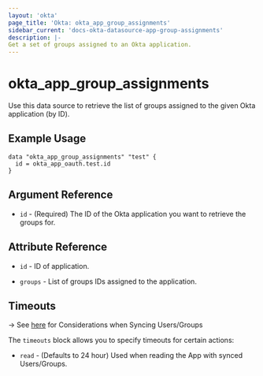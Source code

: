 ```yaml
---
layout: 'okta'
page_title: 'Okta: okta_app_group_assignments'
sidebar_current: 'docs-okta-datasource-app-group-assignments'
description: |-
Get a set of groups assigned to an Okta application.
---
```



# okta_app_group_assignments

Use this data source to retrieve the list of groups assigned to the given Okta application (by ID).

## Example Usage

```hcl
data "okta_app_group_assignments" "test" {
  id = okta_app_oauth.test.id
}
```

## Argument Reference

- `id` - (Required) The ID of the Okta application you want to retrieve the groups for.

## Attribute Reference

- `id` - ID of application.

- `groups` - List of groups IDs assigned to the application.

## Timeouts

-> See [here](https://developer.okta.com/todo) for Considerations when Syncing Users/Groups

The `timeouts` block allows you to specify timeouts for certain actions: 

- `read` - (Defaults to 24 hour) Used when reading the App with synced Users/Groups.